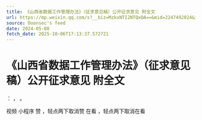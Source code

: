 ```yaml
---
title: 《山西省数据工作管理办法》（征求意见稿）公开征求意见 附全文
url: https://mp.weixin.qq.com/s?__biz=MzkxNTI2NTQxOA==&mid=2247492024&idx=3&sn=4c1a21bdda04a4e3d5c5dcc0e89ecdf0
source: Doonsec's feed
date: 2024-05-08
fetch_date: 2025-10-06T17:13:37.572721
---
```


# 《山西省数据工作管理办法》（征求意见稿）公开征求意见 附全文

：
，
。

视频
小程序
赞
，轻点两下取消赞
在看
，轻点两下取消在看